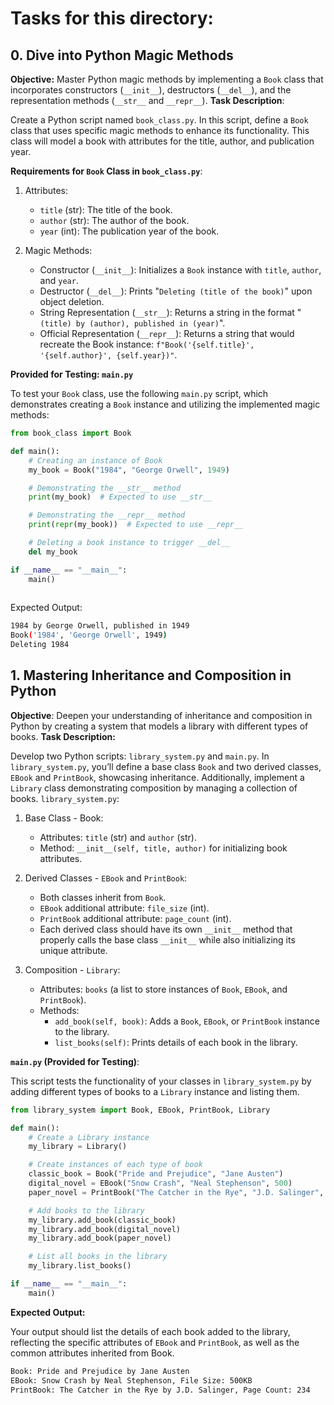  # Tasks for this directory:

 ## 0. Dive into Python Magic Methods
 __Objective:__ Master Python magic methods by implementing a `Book` class that incorporates constructors (`__init__`), destructors (`__del__`), and the representation methods (`__str__` and `__repr__`).
__Task Description__:

Create a Python script named `book_class.py`. In this script, define a `Book` class that uses specific magic methods to enhance its functionality. This class will model a book with attributes for the title, author, and publication year.

__Requirements for `Book` Class in `book_class.py`__:

 1. Attributes:
    - `title` (str): The title of the book.
    - `author` (str): The author of the book.
    - `year` (int): The publication year of the book.

 2. Magic Methods:
    - Constructor (`__init__`): Initializes a `Book` instance with `title`, `author`, and `year`.
    - Destructor (`__del__`): Prints "`Deleting (title of the book)`" upon object deletion.
    - String Representation (`__str__`): Returns a string in the format "`(title) by (author), published in (year)`".
    - Official Representation (`__repr__`): Returns a string that would recreate the Book instance: `f"Book('{self.title}', '{self.author}', {self.year})"`.

__Provided for Testing: `main.py`__

To test your `Book` class, use the following `main.py` script, which demonstrates creating a `Book` instance and utilizing the implemented magic methods:

```py
from book_class import Book

def main():
    # Creating an instance of Book
    my_book = Book("1984", "George Orwell", 1949)

    # Demonstrating the __str__ method
    print(my_book)  # Expected to use __str__

    # Demonstrating the __repr__ method
    print(repr(my_book))  # Expected to use __repr__

    # Deleting a book instance to trigger __del__
    del my_book

if __name__ == "__main__":
    main()
    
```

Expected Output:

```sh
1984 by George Orwell, published in 1949
Book('1984', 'George Orwell', 1949)
Deleting 1984
```

## 1. Mastering Inheritance and Composition in Python
__Objective__: Deepen your understanding of inheritance and composition in Python by creating a system that models a library with different types of books.
__Task Description:__

Develop two Python scripts: `library_system.py` and `main.py`. In `library_system.py`, you’ll define a base class `Book` and two derived classes, `EBook` and `PrintBook`, showcasing inheritance. Additionally, implement a `Library` class demonstrating composition by managing a collection of books.
`library_system.py`:

1. Base Class - Book:
    - Attributes: `title` (str) and `author` (str).
    - Method: `__init__(self, title, author)` for initializing book attributes.

2. Derived Classes - `EBook` and `PrintBook`:
    - Both classes inherit from `Book`.
    - `EBook` additional attribute: `file_size` (int).
    - `PrintBook` additional attribute: `page_count` (int).
    - Each derived class should have its own `__init__` method that properly calls the base class `__init__` while also initializing its unique attribute.

3. Composition - `Library`:
    - Attributes: `books` (a list to store instances of `Book`, `EBook`, and `PrintBook`).
    - Methods:
        - `add_book(self, book)`: Adds a `Book`, `EBook`, or `PrintBook` instance to the library.
        - `list_books(self)`: Prints details of each book in the library.

__`main.py` (Provided for Testing)__:

This script tests the functionality of your classes in `library_system.py` by adding different types of books to a `Library` instance and listing them.

```py
from library_system import Book, EBook, PrintBook, Library

def main():
    # Create a Library instance
    my_library = Library()

    # Create instances of each type of book
    classic_book = Book("Pride and Prejudice", "Jane Austen")
    digital_novel = EBook("Snow Crash", "Neal Stephenson", 500)
    paper_novel = PrintBook("The Catcher in the Rye", "J.D. Salinger", 234)

    # Add books to the library
    my_library.add_book(classic_book)
    my_library.add_book(digital_novel)
    my_library.add_book(paper_novel)

    # List all books in the library
    my_library.list_books()

if __name__ == "__main__":
    main()
```

__Expected Output:__

Your output should list the details of each book added to the library, reflecting the specific attributes of `EBook` and `PrintBook`, as well as the common attributes inherited from Book.

```sh
Book: Pride and Prejudice by Jane Austen
EBook: Snow Crash by Neal Stephenson, File Size: 500KB
PrintBook: The Catcher in the Rye by J.D. Salinger, Page Count: 234
```

